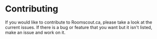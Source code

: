 # Contributing
If you would like to contribute to Roomscout.ca, please take a look at the current issues. If there is a bug or feature that you want but it isn't listed, make an issue and work on it.
